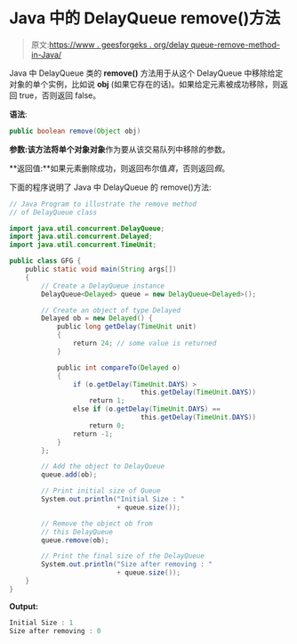 # Java 中的 DelayQueue remove()方法

> 原文:[https://www . geesforgeks . org/delay queue-remove-method-in-Java/](https://www.geeksforgeeks.org/delayqueue-remove-method-in-java/)

Java 中 DelayQueue 类的 **remove()** 方法用于从这个 DelayQueue 中移除给定对象的单个实例，比如说 **obj** (如果它存在的话)。如果给定元素被成功移除，则返回 true，否则返回 false。

**语法**:

```java
public boolean remove(Object obj)
```

**参数:**该方法将单个对象**对象**作为要从该交易队列中移除的参数。

**返回值:**如果元素删除成功，则返回布尔值*真*，否则返回*假*。

下面的程序说明了 Java 中 DelayQueue 的 remove()方法:

```java
// Java Program to illustrate the remove method
// of DelayQueue class

import java.util.concurrent.DelayQueue;
import java.util.concurrent.Delayed;
import java.util.concurrent.TimeUnit;

public class GFG {
    public static void main(String args[])
    {
        // Create a DelayQueue instance
        DelayQueue<Delayed> queue = new DelayQueue<Delayed>();

        // Create an object of type Delayed
        Delayed ob = new Delayed() {
            public long getDelay(TimeUnit unit)
            {
                return 24; // some value is returned
            }

            public int compareTo(Delayed o)
            {
                if (o.getDelay(TimeUnit.DAYS) > 
                                 this.getDelay(TimeUnit.DAYS))
                    return 1;
                else if (o.getDelay(TimeUnit.DAYS) == 
                                 this.getDelay(TimeUnit.DAYS))
                    return 0;
                return -1;
            }
        };

        // Add the object to DelayQueue
        queue.add(ob);

        // Print initial size of Queue
        System.out.println("Initial Size : "
                           + queue.size());

        // Remove the object ob from
        // this DelayQueue
        queue.remove(ob);

        // Print the final size of the DelayQueue
        System.out.println("Size after removing : "
                           + queue.size());
    }
}
```

**Output:**

```java
Initial Size : 1
Size after removing : 0

```